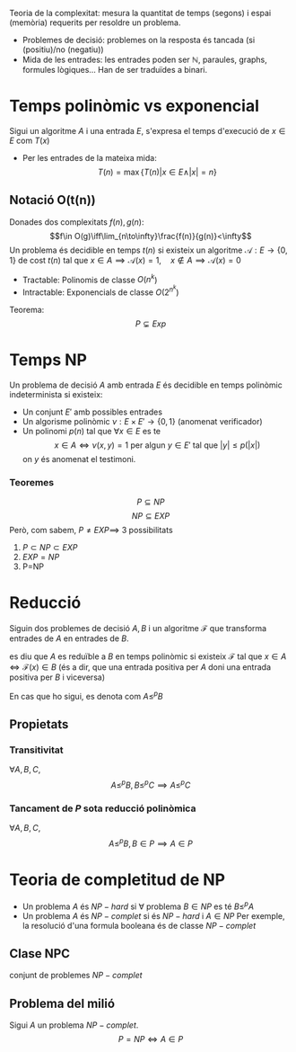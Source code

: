 Teoria de la complexitat: mesura la quantitat de temps (segons) i espai (memòria) requerits per resoldre un problema.

- Problemes de decisió: problemes on la resposta és tancada (si (positiu)/no (negatiu))
- Mida de les entrades: les entrades poden ser $\mathbb N$, paraules, graphs, formules lògiques...
	Han de ser traduïdes a binari.

# Temps polinòmic vs exponencial
Sigui un algoritme $A$ i una entrada $E$, s'expresa el temps d'execució de $x\in E$ com $T(x)$
- Per les entrades de la mateixa mida: $$T(n)=\max\{T(n)|x\in E\land|x|=n\}$$
## Notació O(t(n))
Donades dos complexitats $f(n),g(n)$:$$f\in O(g)\iff\lim_{n\to\infty}\frac{f(n)}{g(n)}<\infty$$
Un problema és decidible en temps $t(n)$ si existeix un algoritme $\mathcal A:E\to\{0,1\}$ de cost $t(n)$ tal que $x\in A\implies\mathcal A(x)=1,\quad x\notin A\implies\mathcal A(x)=0$ 
- Tractable: Polinomis de classe $O(n^{k}$)
- Intractable: Exponencials de classe $O(2^{n^{k}})$ 

Teorema: $$P\subsetneq Exp$$
# Temps NP
Un problema de decisió $A$ amb entrada $E$ és decidible en temps polinòmic indeterminista si existeix:
- Un conjunt $E'$ amb possibles entrades
- Un algorisme polinòmic $\nu:E\times E'\to\{0, 1\}$ (anomenat verificador)
- Un polinomi $p(n)$
tal que $\forall x\in E$ es te $$x\in A\iff\nu(x,y)=1\text{ per algun }y\in E'\text{ tal que }|y|\leq p(|x|)$$ on $y$ és anomenat el testimoni.

### Teoremes
$$P\subseteq NP$$
$$NP\subseteq EXP$$
Però, com sabem, $P\neq EXP\implies$ 3 possibilitats
1. $P\subset NP\subset EXP$
2. $EXP=NP$
3. P=NP
# Reducció
Siguin dos problemes de decisió $A, B$ i un algoritme $\mathcal F$ que transforma entrades de $A$ en entrades de $B$.

es diu que $A$ es reduïble a $B$ en temps polinòmic si existeix $\mathcal F$ tal que $x\in A\iff \mathcal F(x)\in B$ (és a dir, que una entrada positiva per $A$ doni una entrada positiva per $B$ i viceversa)

En cas que ho sigui, es denota com $A\leq^{p}B$ 

## Propietats
### Transitivitat
$\forall A,B,C$, $$A\leq^{p}B,B\leq^{p}C\implies A\leq^{p}C$$
### Tancament de $P$ sota reducció polinòmica
$\forall A,B,C$, $$A\leq^{p}B,B\in P\implies A\in P$$
# Teoria de completitud de NP
- Un problema $A$ és $NP-hard$ si $\forall$ problema $B\in NP$ es té $B\leq^{p}A$ 
- Un problema $A$ és $NP-complet$ si és $NP-hard$ i $A\in NP$
	Per exemple, la resolució d'una formula booleana és de classe $NP-complet$
## Clase NPC
conjunt de problemes $NP-complet$

## Problema del milió
Sigui $A$ un problema $NP-complet$. $$P=NP\iff A\in P$$
